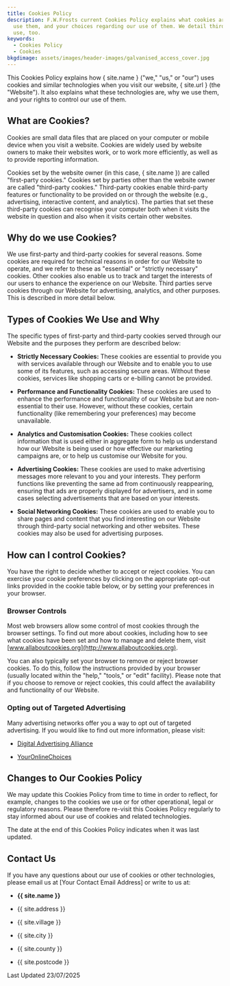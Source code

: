 ```yaml
---
title: Cookies Policy
description: F.W.Frosts current Cookies Policy explains what cookies are, how we
  use them, and your choices regarding our use of them. We detail third-party
  use, too.
keywords:
  - Cookies Policy
  - Cookies
bkgdimage: assets/images/header-images/galvanised_access_cover.jpg
---
```

This Cookies Policy explains how { site.name } ("we," "us," or "our") uses cookies and similar technologies when you visit our website, { site.url } (the "Website"). It also explains what these technologies are, why we use them, and your rights to control our use of them.

## What are Cookies?

Cookies are small data files that are placed on your computer or mobile device when you visit a website. Cookies are widely used by website owners to make their websites work, or to work more efficiently, as well as to provide reporting information.

Cookies set by the website owner (in this case, { site.name }) are called "first-party cookies." Cookies set by parties other than the website owner are called "third-party cookies." Third-party cookies enable third-party features or functionality to be provided on or through the website (e.g., advertising, interactive content, and analytics). The parties that set these third-party cookies can recognise your computer both when it visits the website in question and also when it visits certain other websites.

## Why do we use Cookies?

We use first-party and third-party cookies for several reasons. Some cookies are required for technical reasons in order for our Website to operate, and we refer to these as "essential" or "strictly necessary" cookies. Other cookies also enable us to track and target the interests of our users to enhance the experience on our Website. Third parties serve cookies through our Website for advertising, analytics, and other purposes. This is described in more detail below.

## Types of Cookies We Use and Why

The specific types of first-party and third-party cookies served through our Website and the purposes they perform are described below:

*   **Strictly Necessary Cookies:** These cookies are essential to provide you with services available through our Website and to enable you to use some of its features, such as accessing secure areas. Without these cookies, services like shopping carts or e-billing cannot be provided.
    
*   **Performance and Functionality Cookies:** These cookies are used to enhance the performance and functionality of our Website but are non-essential to their use. However, without these cookies, certain functionality (like remembering your preferences) may become unavailable.
    
*   **Analytics and Customisation Cookies:** These cookies collect information that is used either in aggregate form to help us understand how our Website is being used or how effective our marketing campaigns are, or to help us customise our Website for you.
    
*   **Advertising Cookies:** These cookies are used to make advertising messages more relevant to you and your interests. They perform functions like preventing the same ad from continuously reappearing, ensuring that ads are properly displayed for advertisers, and in some cases selecting advertisements that are based on your interests.
    
*   **Social Networking Cookies:** These cookies are used to enable you to share pages and content that you find interesting on our Website through third-party social networking and other websites. These cookies may also be used for advertising purposes.
    

## How can I control Cookies?

You have the right to decide whether to accept or reject cookies. You can exercise your cookie preferences by clicking on the appropriate opt-out links provided in the cookie table below, or by setting your preferences in your browser.

### Browser Controls

Most web browsers allow some control of most cookies through the browser settings. To find out more about cookies, including how to see what cookies have been set and how to manage and delete them, visit [www.allaboutcookies.org](http://www.allaboutcookies.org).

You can also typically set your browser to remove or reject browser cookies. To do this, follow the instructions provided by your browser (usually located within the "help," "tools," or "edit" facility). Please note that if you choose to remove or reject cookies, this could affect the availability and functionality of our Website.

### Opting out of Targeted Advertising

Many advertising networks offer you a way to opt out of targeted advertising. If you would like to find out more information, please visit:

*   [Digital Advertising Alliance](http://www.aboutads.info/choices/)
    
*   [YourOnlineChoices](http://www.youronlinechoices.com/)
    

## Changes to Our Cookies Policy

We may update this Cookies Policy from time to time in order to reflect, for example, changes to the cookies we use or for other operational, legal or regulatory reasons. Please therefore re-visit this Cookies Policy regularly to stay informed about our use of cookies and related technologies.

The date at the end of this Cookies Policy indicates when it was last updated.

## Contact Us

If you have any questions about our use of cookies or other technologies, please email us at \[Your Contact Email Address\] or write to us at:

*   **{{ site.name }}**
    
*   {{ site.address }}
    
*   {{ site.village }}
    
*   {{ site.city }}
    
*   {{ site.county }}
    
*   {{ site.postcode }}
    

Last Updated 23/07/2025
